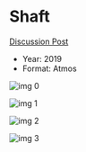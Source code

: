 # Shaft

[Discussion Post](https://www.avsforum.com/threads/bass-eq-for-filtered-movies.2995212/post-58237678)

* Year: 2019
* Format: Atmos

![img 0](https://i.imgur.com/sjNqywW.jpg)

![img 1](https://i.imgur.com/g66QXUu.png)

![img 2](https://i.imgur.com/ukZqtet.jpg)

![img 3](https://i.imgur.com/ea2749G.jpg)

